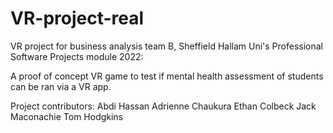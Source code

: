 # VR-project-real
VR project for business analysis team B, Sheffield Hallam Uni's Professional Software Projects module 2022:

A proof of concept VR game to test if mental health assessment of students can be ran via a VR app.

Project contributors:
Abdi Hassan
Adrienne Chaukura
Ethan Colbeck
Jack Maconachie
Tom Hodgkins
